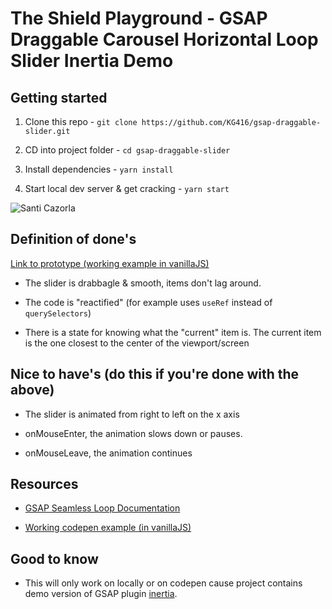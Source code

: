 # The Shield Playground - GSAP Draggable Carousel Horizontal Loop Slider Inertia Demo

## Getting started

1. Clone this repo - `git clone https://github.com/KG416/gsap-draggable-slider.git`

2. CD into project folder - `cd gsap-draggable-slider`

3. Install dependencies - `yarn install`

4. Start local dev server & get cracking - `yarn start`

![Santi Cazorla](https://media.giphy.com/media/3o6gbdSUO2AaHPjekU/giphy.gif)

## Definition of done's

[Link to prototype (working example in vanillaJS)](https://codepen.io/GreenSock/pen/gOvvJee)

- The slider is drabbagle & smooth, items don't lag around.

- The code is "reactified" (for example uses `useRef` instead of `querySelectors`)

- There is a state for knowing what the "current" item is. The current item is the one closest to the center of the viewport/screen

## Nice to have's (do this if you're done with the above)

- The slider is animated from right to left on the x axis

- onMouseEnter, the animation slows down or pauses.

- onMouseLeave, the animation continues

## Resources

- [GSAP Seamless Loop Documentation](https://gsap.com/docs/v3/HelperFunctions/helpers/seamlessLoop/)

- [Working codepen example (in vanillaJS)](https://codepen.io/GreenSock/pen/gOvvJee)

## Good to know

- This will only work on locally or on codepen cause project contains demo version of GSAP plugin [inertia](https://gsap.com/docs/v3/Plugins/InertiaPlugin/).
